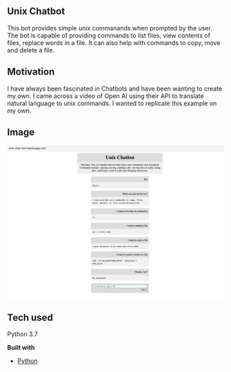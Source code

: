 ## Unix Chatbot
This bot provides simple unix commanands when prompted by the user. The bot is capable of providing commands to list files, view contents of files, replace words in a file. It can also help with commands to copy, move and delete a file. 


## Motivation
I have always been fascinated in Chatbots and have been wanting to create my own. I came across a video of Open AI using their API to translate natural language to unix commands. I wanted to replicate this example on my own.   

 
## Image
![image_1](https://github.com/a-rhodes-vcu/unix_chat_bot/blob/main/images/ScreenShot.png)

## Tech used
Python 3.7

<b>Built with</b>
- [Python](https://www.python.org/)


